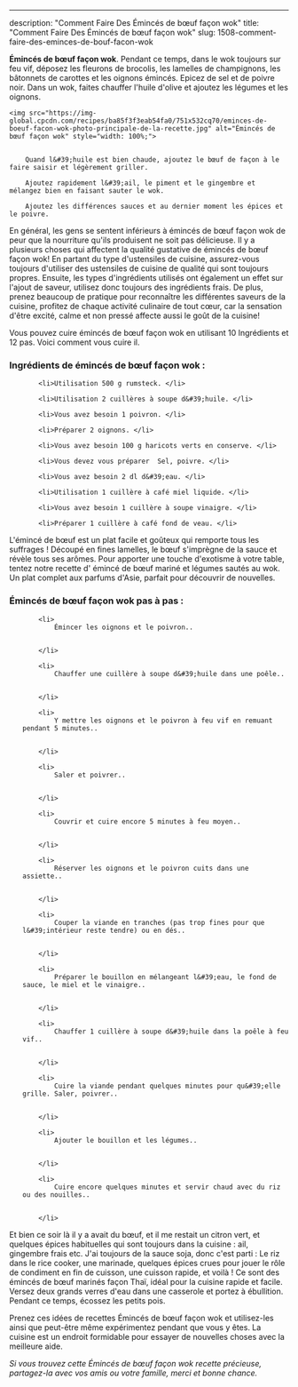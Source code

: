 ---
description: "Comment Faire Des Émincés de bœuf façon wok"
title: "Comment Faire Des Émincés de bœuf façon wok"
slug: 1508-comment-faire-des-eminces-de-bouf-facon-wok

<p>
	<strong>Émincés de bœuf façon wok</strong>. 
	Pendant ce temps, dans le wok toujours sur feu vif, déposez les fleurons de brocolis, les lamelles de champignons, les bâtonnets de carottes et les oignons émincés. Epicez de sel et de poivre noir. Dans un wok, faites chauffer l&#39;huile d&#39;olive et ajoutez les légumes et les oignons.
</p>
<p>
	
	<img src="https://img-global.cpcdn.com/recipes/ba85f3f3eab54fa0/751x532cq70/eminces-de-boeuf-facon-wok-photo-principale-de-la-recette.jpg" alt="Émincés de bœuf façon wok" style="width: 100%;">
	
	
		Quand l&#39;huile est bien chaude, ajoutez le bœuf de façon à le faire saisir et légèrement griller.
	
		Ajoutez rapidement l&#39;ail, le piment et le gingembre et mélangez bien en faisant sauter le wok.
	
		Ajoutez les différences sauces et au dernier moment les épices et le poivre.
	
</p>

En général, les gens se sentent inférieurs à émincés de bœuf façon wok de peur que la nourriture qu'ils produisent ne soit pas délicieuse. Il y a plusieurs choses qui affectent la qualité gustative de émincés de bœuf façon wok! En partant du type d'ustensiles de cuisine, assurez-vous toujours d'utiliser des ustensiles de cuisine de qualité qui sont toujours propres. Ensuite, les types d'ingrédients utilisés ont également un effet sur l'ajout de saveur, utilisez donc toujours des ingrédients frais. De plus, prenez beaucoup de pratique pour reconnaître les différentes saveurs de la cuisine, profitez de chaque activité culinaire de tout cœur, car la sensation d'être excité, calme et non pressé affecte aussi le goût de la cuisine!

<!--inarticleads1-->

Vous pouvez cuire émincés de bœuf façon wok en utilisant 10 Ingrédients et 12 pas. Voici comment vous cuire il.

<h3>Ingrédients de émincés de bœuf façon wok :</h3>

<ol>
	
		<li>Utilisation 500 g rumsteck. </li>
	
		<li>Utilisation 2 cuillères à soupe d&#39;huile. </li>
	
		<li>Vous avez besoin 1 poivron. </li>
	
		<li>Préparer 2 oignons. </li>
	
		<li>Vous avez besoin 100 g haricots verts en conserve. </li>
	
		<li>Vous devez vous préparer  Sel, poivre. </li>
	
		<li>Vous avez besoin 2 dl d&#39;eau. </li>
	
		<li>Utilisation 1 cuillère à café miel liquide. </li>
	
		<li>Vous avez besoin 1 cuillère à soupe vinaigre. </li>
	
		<li>Préparer 1 cuillère à café fond de veau. </li>
	
</ol>

L&#39;émincé de bœuf est un plat facile et goûteux qui remporte tous les suffrages ! Découpé en fines lamelles, le bœuf s&#39;imprègne de la sauce et révèle tous ses arômes. Pour apporter une touche d&#39;exotisme à votre table, tentez notre recette d&#39; émincé de bœuf mariné et légumes sautés au wok. Un plat complet aux parfums d&#39;Asie, parfait pour découvrir de nouvelles. 

<!--inarticleads2-->

<h3>Émincés de bœuf façon wok pas à pas :</h3>

<ol>
	
		<li>
			Émincer les oignons et le poivron..
			
			
		</li>
	
		<li>
			Chauffer une cuillère à soupe d&#39;huile dans une poêle..
			
			
		</li>
	
		<li>
			Y mettre les oignons et le poivron à feu vif en remuant pendant 5 minutes..
			
			
		</li>
	
		<li>
			Saler et poivrer..
			
			
		</li>
	
		<li>
			Couvrir et cuire encore 5 minutes à feu moyen..
			
			
		</li>
	
		<li>
			Réserver les oignons et le poivron cuits dans une assiette..
			
			
		</li>
	
		<li>
			Couper la viande en tranches (pas trop fines pour que l&#39;intérieur reste tendre) ou en dés..
			
			
		</li>
	
		<li>
			Préparer le bouillon en mélangeant l&#39;eau, le fond de sauce, le miel et le vinaigre..
			
			
		</li>
	
		<li>
			Chauffer 1 cuillère à soupe d&#39;huile dans la poêle à feu vif..
			
			
		</li>
	
		<li>
			Cuire la viande pendant quelques minutes pour qu&#39;elle grille. Saler, poivrer..
			
			
		</li>
	
		<li>
			Ajouter le bouillon et les légumes..
			
			
		</li>
	
		<li>
			Cuire encore quelques minutes et servir chaud avec du riz ou des nouilles..
			
			
		</li>
	
</ol>

Et bien ce soir là il y a avait du bœuf, et il me restait un citron vert, et quelques épices habituelles qui sont toujours dans la cuisine : ail, gingembre frais etc. J&#39;ai toujours de la sauce soja, donc c&#39;est parti : Le riz dans le rice cooker, une marinade, quelques épices crues pour jouer le rôle de condiment en fin de cuisson, une cuisson rapide, et voilà ! Ce sont des émincés de bœuf marinés façon Thaï, idéal pour la cuisine rapide et facile. Versez deux grands verres d&#39;eau dans une casserole et portez à ébullition. Pendant ce temps, écossez les petits pois. 

<!--inarticleads1-->

<p>
Prenez ces idées de recettes Émincés de bœuf façon wok et utilisez-les ainsi que peut-être même expérimentez pendant que vous y êtes. La cuisine est un endroit formidable pour essayer de nouvelles choses avec la meilleure aide.
</p>

<p>
<i>Si vous trouvez cette Émincés de bœuf façon wok recette précieuse, partagez-la avec vos amis ou votre famille, merci et bonne chance.</i>
</p>
